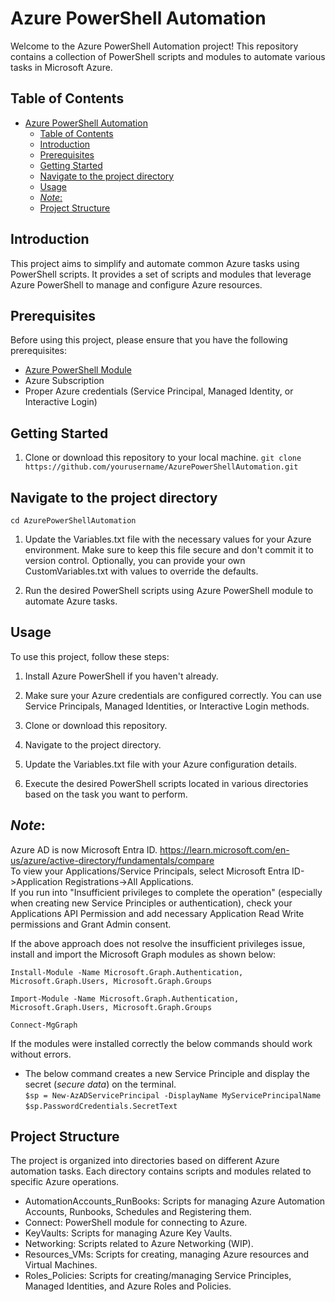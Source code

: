 # Azure PowerShell Automation

Welcome to the Azure PowerShell Automation project! This repository contains a collection of PowerShell scripts and modules to automate various tasks in Microsoft Azure.

## Table of Contents
  
- [Azure PowerShell Automation](#azure-powershell-automation)
  - [Table of Contents](#table-of-contents)
  - [Introduction](#introduction)
  - [Prerequisites](#prerequisites)
  - [Getting Started](#getting-started)
  - [Navigate to the project directory](#navigate-to-the-project-directory)
  - [Usage](#usage)
  - [*Note*:](#note)
  - [Project Structure](#project-structure)

## Introduction

This project aims to simplify and automate common Azure tasks using PowerShell scripts. It provides a set of scripts and modules that leverage Azure PowerShell to manage and configure Azure resources.

## Prerequisites

Before using this project, please ensure that you have the following prerequisites:

- [Azure PowerShell Module](https://docs.microsoft.com/en-us/powershell/azure/install-az-ps)
- Azure Subscription
- Proper Azure credentials (Service Principal, Managed Identity, or Interactive Login)

## Getting Started

1. Clone or download this repository to your local machine.
`git clone https://github.com/yourusername/AzurePowerShellAutomation.git`

## Navigate to the project directory
`cd AzurePowerShellAutomation`

1. Update the Variables.txt file with the necessary values for your Azure environment. Make sure to keep this file secure and don't commit it to version control. Optionally, you can provide your own CustomVariables.txt with values to override the defaults.

2. Run the desired PowerShell scripts using Azure PowerShell module to automate Azure tasks.

## Usage
To use this project, follow these steps:

1. Install Azure PowerShell if you haven't already.

2. Make sure your Azure credentials are configured correctly. You can use Service Principals, Managed Identities, or Interactive Login methods.

3. Clone or download this repository.

4. Navigate to the project directory.

5. Update the Variables.txt file with your Azure configuration details.

6. Execute the desired PowerShell scripts located in various directories based on the task you want to perform.

## *Note*:
Azure AD is now Microsoft Entra ID. https://learn.microsoft.com/en-us/azure/active-directory/fundamentals/compare  
To view your Applications/Service Principals, select Microsoft Entra ID->Application Registrations->All Applications.   
If you run into "Insufficient privileges to complete the operation" (especially when creating new Service Principles or authentication), check your Applications API Permission and add necessary Application Read Write permissions and Grant Admin consent.

If the above approach does not resolve the insufficient privileges issue, install and import the Microsoft Graph modules as shown below:   
```
Install-Module -Name Microsoft.Graph.Authentication, Microsoft.Graph.Users, Microsoft.Graph.Groups

Import-Module -Name Microsoft.Graph.Authentication, Microsoft.Graph.Users, Microsoft.Graph.Groups

Connect-MgGraph
```
If the modules were installed correctly the below commands should work without errors.   
- The below command creates a new Service Principle and display the secret (*secure data*) on the terminal.  
`$sp = New-AzADServicePrincipal -DisplayName MyServicePrincipalName`
`$sp.PasswordCredentials.SecretText`


## Project Structure
The project is organized into directories based on different Azure automation tasks. Each directory contains scripts and modules related to specific Azure operations.

- AutomationAccounts_RunBooks: Scripts for managing Azure Automation Accounts, Runbooks, Schedules and Registering them.
- Connect: PowerShell module for connecting to Azure.
- KeyVaults: Scripts for managing Azure Key Vaults.
- Networking: Scripts related to Azure Networking (WIP).
- Resources_VMs: Scripts for creating, managing Azure resources and Virtual Machines.
- Roles_Policies: Scripts for creating/managing Service Principles, Managed Identities, and Azure Roles and Policies.